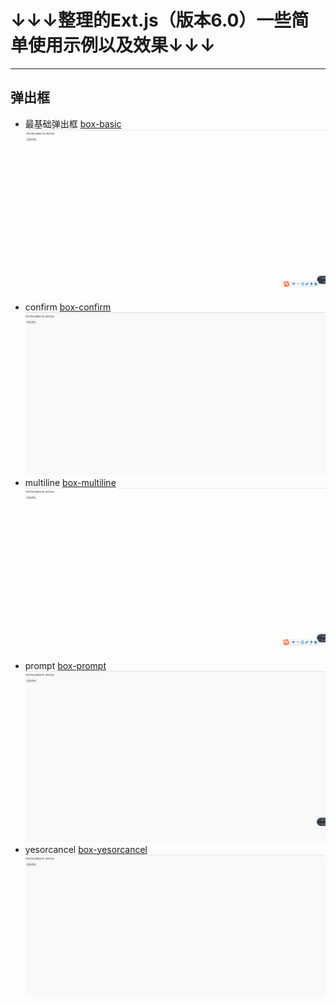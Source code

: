# ↓↓↓整理的Ext.js（版本6.0）一些简单使用示例以及效果↓↓↓

---
## 弹出框
- 最基础弹出框 [box-basic](ExtJs/box/box-basic.html) ![](ExtJsImg/box/box-basic.gif)
- confirm [box-confirm](ExtJs/box/box-confirm.html) ![](ExtJsImg/box/box-confirm.gif)
- multiline [box-multiline](ExtJs/box/box-multiline.html) ![](ExtJsImg/box/box-multiline.gif)
- prompt [box-prompt](ExtJs/box/box-prompt.html) ![](ExtJsImg/box/box-prompt.gif)
- yesorcancel [box-yesorcancel](ExtJs/box/box-yesorcancel.html) ![](ExtJsImg/box/box-yesorcancel.gif)